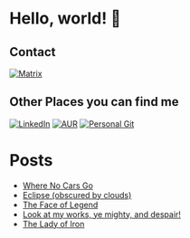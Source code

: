 # Hello, world! 👋

## Contact
[![Matrix](https://img.shields.io/badge/Matrix-%40me%3Amattstrapp.net-green?style=for-the-badge&logo=matrix)](https://matrix.to/#/@me:mattstrapp.net)

## Other Places you can find me
[![LinkedIn](https://img.shields.io/badge/LinkedIn-blue?style=for-the-badge&logo=linkedin)](https://www.linkedin.com/in/mattstrapp/)
[![AUR](https://img.shields.io/badge/AUR-grey?style=for-the-badge&logo=archlinux)](https://aur.archlinux.org/account/RossTheRoss)
[![Personal Git](https://img.shields.io/badge/Personal%20Git-black?style=for-the-badge&logo=git)](https://git.mattstrapp.net/)

# Posts
<!-- BLOG-POST-LIST:START -->
- [Where No Cars Go](https://mattstrapp.net/posts/no-cars-go/)
- [Eclipse &lpar;obscured by clouds&rpar;](https://mattstrapp.net/posts/eclipse-obscured-by-clouds/)
- [The Face of Legend](https://mattstrapp.net/posts/the-face-that-mesmorises-all/)
- [Look at my works, ye mighty, and despair!](https://mattstrapp.net/posts/the-emperor-lies/)
- [The Lady of Iron](https://mattstrapp.net/posts/la-dame-de-fer/)
<!-- BLOG-POST-LIST:END -->


<!--
**RosstheRoss/RossTheRoss** is a ✨ _special_ ✨ repository because its `README.md` (this file) appears on your GitHub profile.

Here are some ideas to get you started:

- 🔭 I’m currently working on ...
- 🌱 I’m currently learning ...
- 👯 I’m looking to collaborate on ...
- 🤔 I’m looking for help with ...
- 💬 Ask me about ...
- 📫 How to reach me: ...
- 😄 Pronouns: ...
- ⚡ Fun fact: ...
-->
